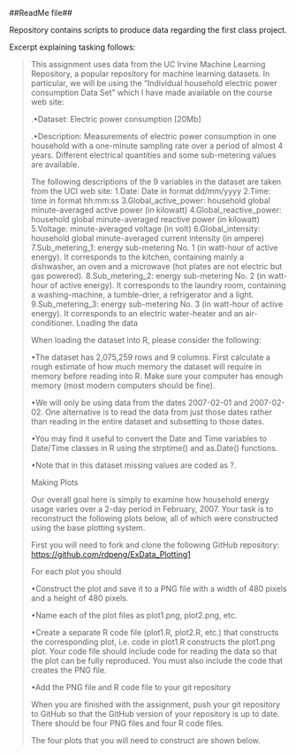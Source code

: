 ##ReadMe file##

Repository contains scripts to produce data regarding the first class project.

Excerpt explaining tasking follows:

>This assignment uses data from the UC Irvine Machine Learning Repository, a popular repository for machine learning datasets. In particular, we will be using the “Individual household electric power consumption Data Set” which I have made available on the course web site:
>
>.•Dataset: Electric power consumption [20Mb]
>
>
>.•Description: Measurements of electric power consumption in one household with a one-minute sampling rate over a period of almost 4 years. Different electrical quantities and some sub-metering values are available.
>
>
>The following descriptions of the 9 variables in the dataset are taken from the UCI web site:
>1.Date: Date in format dd/mm/yyyy 
>2.Time: time in format hh:mm:ss 
>3.Global_active_power: household global minute-averaged active power (in kilowatt) 
>4.Global_reactive_power: household global minute-averaged reactive power (in kilowatt) 
>5.Voltage: minute-averaged voltage (in volt) 
>6.Global_intensity: household global minute-averaged current intensity (in ampere) 
>7.Sub_metering_1: energy sub-metering No. 1 (in watt-hour of active energy). It corresponds to the kitchen, containing mainly a dishwasher, an oven and a microwave (hot plates are not electric but gas powered). 
>8.Sub_metering_2: energy sub-metering No. 2 (in watt-hour of active energy). It corresponds to the laundry room, containing a washing-machine, a tumble-drier, a refrigerator and a light. 
>9.Sub_metering_3: energy sub-metering No. 3 (in watt-hour of active energy). It corresponds to an electric water-heater and an air-conditioner.
>Loading the data
>
>When loading the dataset into R, please consider the following:
>
>•The dataset has 2,075,259 rows and 9 columns. First calculate a rough estimate of how much memory the dataset will require in memory before reading into R. Make sure your computer has enough memory (most modern computers should be fine).
>
>
>•We will only be using data from the dates 2007-02-01 and 2007-02-02. One alternative is to read the data from just those dates rather than reading in the entire dataset and subsetting to those dates.
>
>
>•You may find it useful to convert the Date and Time variables to Date/Time classes in R using the strptime() and as.Date() functions.
>
>
>•Note that in this dataset missing values are coded as ?.
>
>
>Making Plots
>
>Our overall goal here is simply to examine how household energy usage varies over a 2-day period in February, 2007. Your task is to reconstruct the following plots below, all of which were constructed using the base plotting system.
>
>First you will need to fork and clone the following GitHub repository: https://github.com/rdpeng/ExData_Plotting1
>
>For each plot you should
>
>•Construct the plot and save it to a PNG file with a width of 480 pixels and a height of 480 pixels.
>
>
>•Name each of the plot files as plot1.png, plot2.png, etc.
>
>
>•Create a separate R code file (plot1.R, plot2.R, etc.) that constructs the corresponding plot, i.e. code in plot1.R constructs the plot1.png plot. Your code file should include code for reading the data so that the plot can be fully reproduced. You must also include the code that creates the PNG file.
>
>
>•Add the PNG file and R code file to your git repository
>
>
>When you are finished with the assignment, push your git repository to GitHub so that the GitHub version of your repository is up to date. There should be four PNG files and four R code files.
>
>The four plots that you will need to construct are shown below. 
